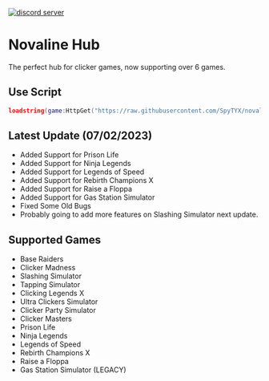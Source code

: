 [![discord server](https://cdn.discordapp.com/attachments/1063180819952324719/1070398524417638420/novalinehub-banner.png)]()

# Novaline Hub
The perfect hub for clicker games, now supporting over 6 games. 

## Use Script
```lua
loadstring(game:HttpGet("https://raw.githubusercontent.com/SpyTYX/novaline-hub/main/main.lua"))()
```

## Latest Update (07/02/2023)
- Added Support for Prison Life
- Added Support for Ninja Legends
- Added Support for Legends of Speed
- Added Support for Rebirth Champions X
- Added Support for Raise a Floppa
- Added Support for Gas Station Simulator
- Fixed Some Old Bugs
- Probably going to add more features on Slashing Simulator next update.

## Supported Games
- Base Raiders
- Clicker Madness
- Slashing Simulator
- Tapping Simulator
- Clicking Legends X
- Ultra Clickers Simulator
- Clicker Party Simulator
- Clicker Masters
- Prison Life
- Ninja Legends
- Legends of Speed
- Rebirth Champions X
- Raise a Floppa
- Gas Station Simulator (LEGACY)

